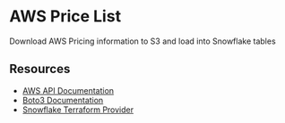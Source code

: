 # AWS Price List

Download AWS Pricing information to S3 and load into Snowflake tables

## Resources

- [AWS API Documentation](https://docs.aws.amazon.com/aws-cost-management/latest/APIReference/API_Operations_AWS_Price_List_Service.html)
- [Boto3 Documentation](https://boto3.amazonaws.com/v1/documentation/api/latest/reference/services/pricing.html)
- [Snowflake Terraform Provider](https://registry.terraform.io/providers/chanzuckerberg/snowflake/latest/docs)
